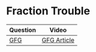 Fraction Trouble
===

|Question|Video|
|-|-|
|[GFG](https://www.geeksforgeeks.org/problems/fraction-trouble1410/1)|[GFG Article](https://www.geeksforgeeks.org/find-the-largest-co-prime-fraction-less-than-the-given-fraction/)|